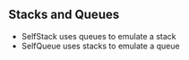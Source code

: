 ## Stacks and Queues
* SelfStack uses queues to emulate a stack
* SelfQueue uses stacks to emulate a queue